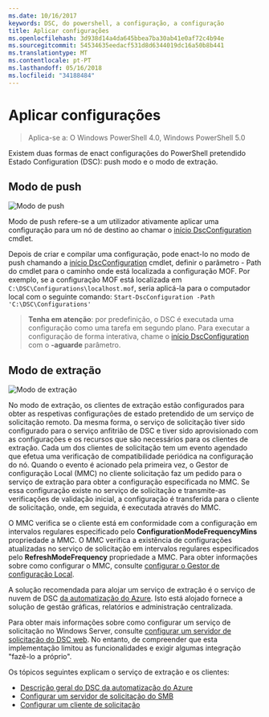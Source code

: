 ```yaml
---
ms.date: 10/16/2017
keywords: DSC, do powershell, a configuração, a configuração
title: Aplicar configurações
ms.openlocfilehash: 3d938d14a4da645bbea7ba30ab41e0af72c4b94e
ms.sourcegitcommit: 54534635eedacf531d8d6344019dc16a50b8b441
ms.translationtype: MT
ms.contentlocale: pt-PT
ms.lasthandoff: 05/16/2018
ms.locfileid: "34188484"
---
```

# <a name="enacting-configurations"></a>Aplicar configurações

>Aplica-se a: O Windows PowerShell 4.0, Windows PowerShell 5.0

Existem duas formas de enact configurações do PowerShell pretendido Estado Configuration (DSC): push modo e o modo de extração.

## <a name="push-mode"></a>Modo de push

![Modo de push](images/pushModel.png "como push funciona do modo")

Modo de push refere-se a um utilizador ativamente aplicar uma configuração para um nó de destino ao chamar o [início DscConfiguration](https://technet.microsoft.com/library/dn521623.aspx) cmdlet.

Depois de criar e compilar uma configuração, pode enact-lo no modo de push chamando a [início DscConfiguration](https://technet.microsoft.com/library/dn521623.aspx) cmdlet, definir o parâmetro - Path do cmdlet para o caminho onde está localizada a configuração MOF.
Por exemplo, se a configuração MOF está localizada em `C:\DSC\Configurations\localhost.mof`, seria aplicá-la para o computador local com o seguinte comando: `Start-DscConfiguration -Path 'C:\DSC\Configurations'`

> __Tenha em atenção__: por predefinição, o DSC é executada uma configuração como uma tarefa em segundo plano. Para executar a configuração de forma interativa, chame o [início DscConfiguration](https://technet.microsoft.com/library/dn521623.aspx) com o __-aguarde__ parâmetro.

## <a name="pull-mode"></a>Modo de extração

![Modo de extração](images/pullModel.png "como funciona do modo de extração")

No modo de extração, os clientes de extração estão configurados para obter as respetivas configurações de estado pretendido de um serviço de solicitação remoto.
Da mesma forma, o serviço de solicitação tiver sido configurado para o serviço anfitrião de DSC e tiver sido aprovisionado com as configurações e os recursos que são necessários para os clientes de extração.
Cada um dos clientes de solicitação tem um evento agendado que efetua uma verificação de compatibilidade periódica na configuração do nó.
Quando o evento é acionado pela primeira vez, o Gestor de configuração Local (MMC) no cliente solicitação faz um pedido para o serviço de extração para obter a configuração especificada no MMC.
Se essa configuração existe no serviço de solicitação e transmite-as verificações de validação inicial, a configuração é transferida para o cliente de solicitação, onde, em seguida, é executada através do MMC.

O MMC verifica se o cliente está em conformidade com a configuração em intervalos regulares especificado pelo **ConfigurationModeFrequencyMins** propriedade a MMC.
O MMC verifica a existência de configurações atualizadas no serviço de solicitação em intervalos regulares especificados pelo **RefreshModeFrequency** propriedade a MMC.
Para obter informações sobre como configurar o MMC, consulte [configurar o Gestor de configuração Local](metaConfig.md).

A solução recomendada para alojar um serviço de extração é o serviço de nuvem de DSC [da automatização do Azure](https://azure.microsoft.com/services/automation/).
Isto está alojado fornece a solução de gestão gráficas, relatórios e administração centralizada.

Para obter mais informações sobre como configurar um serviço de solicitação no Windows Server, consulte [configurar um servidor de solicitação do DSC web](pullServer.md).
No entanto, de compreender que esta implementação limitou as funcionalidades e exigir algumas integração "fazê-lo a próprio".

Os tópicos seguintes explicam o serviço de extração e os clientes:

- [Descrição geral do DSC da automatização do Azure](https://docs.microsoft.com/en-us/azure/automation/automation-dsc-overview)
- [Configurar um servidor de solicitação do SMB](pullServerSMB.md)
- [Configurar um cliente de solicitação](pullClientConfigID.md)
